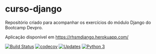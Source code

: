 # curso-django
Repositório criado para acompanhar os exercícios do módulo Django do Bootcamp Devpro.

Aplicação disponível em https://rhsmdjango.herokuapp.com/

[![Build Status](https://app.travis-ci.com/rafael-hsm/curso-django.svg?branch=main)](https://app.travis-ci.com/rafael-hsm/curso-django)
[![codecov](https://codecov.io/gh/rafael-hsm/curso-django/branch/main/graph/badge.svg?token=T8fmwqVzY7)](https://codecov.io/gh/rafael-hsm/curso-django)
[![Updates](https://pyup.io/repos/github/rafael-hsm/curso-django/shield.svg)](https://pyup.io/repos/github/rafael-hsm/curso-django/)
[![Python 3](https://pyup.io/repos/github/rafael-hsm/curso-django/python-3-shield.svg)](https://pyup.io/repos/github/rafael-hsm/curso-django/)

